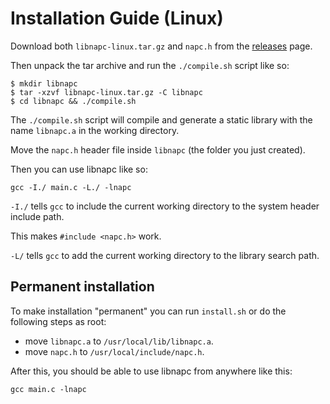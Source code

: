 # Installation Guide (Linux)

Download both `libnapc-linux.tar.gz` and `napc.h` from the <a href="../releases.html" target="_blank">releases<a> page.

Then unpack the tar archive and run the `./compile.sh` script like so:

```shell
$ mkdir libnapc
$ tar -xzvf libnapc-linux.tar.gz -C libnapc
$ cd libnapc && ./compile.sh
```

The `./compile.sh` script will compile and generate a static library with the name `libnapc.a` in the working directory.

Move the `napc.h` header file inside `libnapc` (the folder you just created).

Then you can use libnapc like so:

```
gcc -I./ main.c -L./ -lnapc
```

`-I./` tells `gcc` to include the current working directory to the system header include path.

This makes `#include <napc.h>` work.

`-L/` tells `gcc` to add the current working directory to the library search path.

## Permanent installation

To make installation "permanent" you can run `install.sh` or do the following steps as root:

- move `libnapc.a` to `/usr/local/lib/libnapc.a`.
- move `napc.h` to `/usr/local/include/napc.h`.

After this, you should be able to use libnapc from anywhere like this:

```
gcc main.c -lnapc
```
